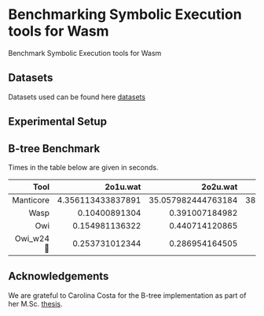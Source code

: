 # Benchmarking Symbolic Execution tools for Wasm

Benchmark Symbolic Execution tools for Wasm

## Datasets

Datasets used can be found here [datasets]

## Experimental Setup


## B-tree Benchmark

Times in the table below are given in seconds.

| Tool | 2o1u.wat | 2o2u.wat | 2o3u.wat | 3o1u.wat | 3o2u.wat | 3o3u.wat | 4o1u.wat | 4o2u.wat | 4o3u.wat | 5o1u.wat | 5o2u.wat | 5o3u.wat | 6o1u.wat | 6o2u.wat | 6o3u.wat | 7o1u.wat | 7o2u.wat | 7o3u.wat | 8o1u.wat | 8o2u.wat | 9o1u.wat | 9o2u.wat |
|-----:|---------:|---------:|---------:|---------:|---------:|---------:|--------:|---------:|---------:|---------:|--------:|---------:|---------:|---------:|--------:|---------:|---------:|---------:|---------:|---------:|---------:|---------:|
| Manticore | 4.356113433837891 | 35.057982444763184 | 382.6867518424988 | 11.15131163597107 | 110.54555678367615 | 1117.4394385814667 | 17.658937454223633 | 261.1562774181366 | 2713.705121278763 | 33.3046019077301 | 507.3212671279907 | 5722.793907880783 | 67.17487072944641 | 896.0676436424255 | 11118.56573843956 | 97.69167447090149 | 1584.2615401744843 | 20727.641160726547 | 152.3633725643158 | 2567.524380683899 | 210.06907892227173 | 3871.196397781372 |
| Wasp | 0.10400891304 | 0.391007184982 | 3.06230282784 | 0.166229963303 | 0.953495025635 | 10.39884305 | 0.330118894577 | 2.17782998085 | 29.4031460285 | 0.606969833374 | 4.33714818954 | 77.5684869289 | 0.826065063477 | 8.17913293839 | 198.750200033 | 1.45801615715 | 15.5205779076 | 538.423351049 | 2.16484498978 | 29.64843297 | 3.39035391808 | 46.8511180878 |
| Owi | 0.154981136322 | 0.440714120865 | 3.46566820145 | 0.217607021332 | 1.15871596336 | 11.8633778095 | 0.338810920715 | 2.89478302002 | 34.8521339893 | 0.71196603775 | 6.19676399231 | 90.6485219002 | 1.08136200905 | 12.5932309628 | 211.119800806 | 1.95233893394 | 24.683672905 | 460.27963686 | 3.11737704277 | 45.9380779266 | 5.06240296364 | 76.7439870834 |
| Owi_w24 :1st_place_medal: | 0.253731012344 | 0.286954164505 | 0.6017370224 | 0.336513996124 | 0.393337011337 | 1.32598495483 | 0.365776062012 | 0.588371992111 | 3.21399617195 | 0.440592050552 | 0.861088991165 | 7.41016292572 | 0.499325037003 | 1.38547801971 | 16.1416490078 | 0.57300901413 | 2.52830290794 | 32.9235639572 | 0.757837057114 | 4.30031204224 | 0.989750862122 | 6.86542081833 |

## Acknowledgements

We are grateful to Carolina Costa for the B-tree implementation as part
of her M.Sc. [thesis].

[datasets]: datasets/
[thesis]: https://fenix.tecnico.ulisboa.pt/cursos/meic-a/dissertacao/846778572212567
